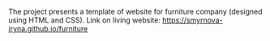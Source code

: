 The project presents a template of website for furniture company (designed using HTML and CSS).
Link on living website: https://smyrnova-iryna.github.io/furniture
